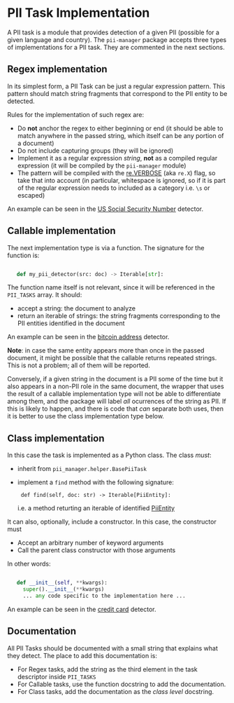 # PII Task Implementation

A PII task is a module that provides detection of a given PII (possible for a
given language and country). The `pii-manager` package accepts three types of
implementations for a PII task. They are commented in the next sections.

## Regex implementation

In its simplest form, a PII Task can be just a regular expression
pattern. This pattern should match string fragments that correspond to the PII
entity to be detected.

Rules for the implementation of such regex are:

* Do **not** anchor the regex to either beginning or end (it should be able to
  match anywhere in the passed string, which itself can be any portion of
  a document)
* Do not include capturing groups (they will be ignored)
* Implement it as a regular expression _string_, **not** as a compiled
  regular expression (it will be compiled by the `pii-manager` module)
* The pattern will be compiled with the [re.VERBOSE] (aka `re.X`) flag, so
  take that into account (in particular, whitespace is ignored, so if it is
  part of the regular expression needs to included as a category i.e. `\s` or
  escaped)

An example can be seen in the [US Social Security Number] detector.

## Callable implementation

The next implementation type is via a function. The signature for the function
is:

```Python

   def my_pii_detector(src: doc) -> Iterable[str]:
```

The function name itself is not relevant, since it will be referenced in the
`PII_TASKS` array. It should:

 * accept a string: the document to analyze
 * return an iterable of strings: the string fragments corresponding to the
   PII entities identified in the document

An example can be seen in the [bitcoin address] detector.

**Note**: in case the same entity appears more than once in the passed
document, it might be possible that the callable returns repeated strings.
This is not a problem; all of them will be reported.

Conversely, if a given string in the document is a PII some of the time but
it also appears in a non-PII role in the same document, the wrapper that uses
the result of a callable implementation type will not be able to differentiate
among them, and the package will label *all* ocurrences of the string as PII.
If this is likely to happen, and there is code that *can* separate both uses,
then it is better to use the class implementation type below.


## Class implementation

In this case the task is implemented as a Python class. The class *must*:

 * inherit from `pii_manager.helper.BasePiiTask`
 * implement a `find` method with the following signature:

        def find(self, doc: str) -> Iterable[PiiEntity]:

   i.e. a method returting an iterable of identified [PiiEntity]

It can also, optionally, include a constructor. In this case, the constructor
must
 * Accept an arbitrary number of keyword arguments
 * Call the parent class constructor with those arguments

In other words:

```Python

   def __init__(self, **kwargs):
     super().__init__(**kwargs)
     ... any code specific to the implementation here ...
```


An example can be seen in the [credit card] detector.


## Documentation

All PII Tasks should be documented with a small string that explains what they
detect. The place to add this documentation is:
 * For Regex tasks, add the string as the third element in the task descriptor
   inside `PII_TASKS`
 * For Callable tasks, use the function docstring to add the documentation.
 * For Class tasks, add the documentation as the _class level_ docstring.


[US Social Security Number]: ../src/pii_manager/lang/en/us/social_security_number.py
[bitcoin address]: ../src/pii_manager/lang/any/bitcoin_address.py
[credit card]: ../src/pii_manager/lang/any/credit_card.py
[PiiEntity]: ../src/pii_manager/piientity.py
[re.VERBOSE]: https://docs.python.org/3/library/re.html#re.X
